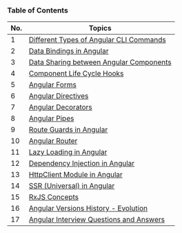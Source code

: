### Table of Contents

| No. | Topics                                                                                                                                             |
| --- | -------------------------------------------------------------------------------------------------------------------------------------------------- |
| 1   | <a href="https://github.com/sanjay9616/Angular/blob/master/Angular-CLI-Commands.md">Different Types of Angular CLI Commands</a>                    |
| 2   | <a href="https://github.com/sanjay9616/Angular/blob/master/Data-Bindings.md">Data Bindings in Angular</a>                                          |
| 3   | <a href="https://github.com/sanjay9616/Angular/blob/master/Data-Sharing-between-Angular-Components.md">Data Sharing between Angular Components</a> |
| 4   | <a href="https://github.com/sanjay9616/Angular/blob/master/Life-Cycle-Hooks.md">Component Life Cycle Hooks</a>                                     |
| 5   | <a href="https://github.com/sanjay9616/Angular/blob/master/Forms.md">Angular Forms</a>                                                             |
| 6   | <a href="https://github.com/sanjay9616/Angular/blob/master/Directives.md">Angular Directives</a>                                                   |
| 7   | <a href="https://github.com/sanjay9616/Angular/blob/master/Decorators.md">Angular Decorators</a>                                                   |
| 8   | <a href="https://github.com/sanjay9616/Angular/blob/master/Pipes.md">Angular Pipes</a>                                                             |
| 9   | <a href="https://github.com/sanjay9616/Angular/blob/master/Route-Guards.md">Route Guards in Angular</a>                                            |
| 10  | <a href="https://github.com/sanjay9616/Angular/blob/master/Router.md">Angular Router</a>                                                           |
| 11  | <a href="https://github.com/sanjay9616/Angular/blob/master/Lazy-Loading.md">Lazy Loading in Angular</a>                                            |
| 12  | <a href="https://github.com/sanjay9616/Angular/blob/master/Dependency-Injection.md">Dependency Injection in Angular</a>                            |
| 13  | <a href="https://github.com/sanjay9616/Angular/blob/master/HttpClient-Module.md">HttpClient Module in Angular</a>                                  |
| 14  | <a href="">SSR (Universal) in Angular</a>                                                                                                          |
| 15  | <a href="https://github.com/sanjay9616/JavaScript/blob/master/JavaScript-Technologies/RxJS/README.md">RxJS Concepts</a>                            |
| 16  | <a href="https://github.com/sanjay9616/Angular/blob/master/Angular-Versions-History.md">Angular Versions History - Evolution</a>                   |
| 17  | <a href="https://github.com/sanjay9616/Angular/blob/master/Interview.md">Angular Interview Questions and Answers</a>                               |